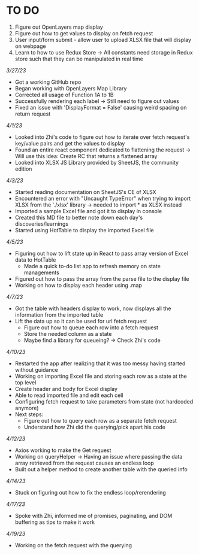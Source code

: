 # TO DO
1. Figure out OpenLayers map display
2. Figure out how to get values to display on fetch request
3. User input/form submit - allow user to upload XLSX file that will display on webpage
4. Learn to how to use Redux Store -> All constants need storage in Redux store such that they can be manipulated in real time


*3/27/23*
- Got a working GitHub repo
- Began working with OpenLayers Map Library
- Corrected all usage of Function 1A to 1B
- Successfully rendering each label -> Still need to figure out values
- Fixed an issue with 'DisplayFormat = False' causing weird spacing on return request

*4/1/23*
- Looked into Zhi's code to figure out how to iterate over fetch request's key/value pairs and get the values to display
- Found an entire react component dedicated to flattening the request -> Will use this idea: Create RC that returns a flattened array
- Looked into XLSX JS Library provided by SheetJS, the community edition

*4/3/23*
- Started reading documentation on SheetJS's CE of XLSX
- Encountered an error with "Uncaught TypeError" when trying to import XLSX from the './xlsx' library -> needed to import * as XLSX instead
- Imported a sample Excel file and got it to display in console
- Created this MD file to better note down each day's discoveries/learnings
- Started using HotTable to display the imported Excel file

*4/5/23*
- Figuring out how to lift state up in React to pass array version of Excel data to HotTable
    - Made a quick to-do list app to refresh memory on state managements
- Figured out how to pass the array from the parse file to the display file
- Working on how to display each header using .map

*4/7/23*
- Got the table with headers display to work, now displays all the information from the imported table
- Lift the data up so it can be used for url fetch request 
    - Figure out how to queue each row into a fetch request
    - Store the needed column as a state 
    - Maybe find a library for queueing? -> Check Zhi's code

*4/10/23*
- Restarted the app after realizing that it was too messy having started without guidance
- Working on importing Excel file and storing each row as a state at the top level 
- Create header and body for Excel display 
- Able to read imported file and edit each cell 
- Configuring fetch request to take parameters from state (not hardcoded anymore) 
- Next steps: 
    - Figure out how to query each row as a separate fetch request
    - Understand how Zhi did the querying/pick apart his code

*4/12/23*
- Axios working to make the Get request 
- Working on queryHelper -> Having an issue where passing the data array retrieved from the request causes an endless loop 
- Built out a helper method to create another table with the queried info

*4/14/23*
- Stuck on figuring out how to fix the endless loop/rerendering

*4/17/23*
- Spoke with Zhi, informed me of promises, paginating, and DOM buffering as tips to make it work

*4/19/23*
- Working on the fetch request with the querying